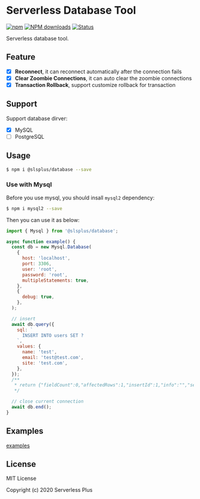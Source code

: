 # Serverless Database Tool

[![npm](https://img.shields.io/npm/v/@slsplus/database)](http://www.npmtrends.com/@slsplus/database)
[![NPM downloads](http://img.shields.io/npm/dm/@slsplus/database.svg?style=flat-square)](http://www.npmtrends.com/@slsplus/database)
[![Status](https://github.com/serverless-plus/database/workflows/Test/badge.svg)](https://github.com/serverless-plus/database/actions?query=workflow:Test)

Serverless database tool.

## Feature

- [x] **Reconnect**, it can reconnect automatically after the connection fails
- [x] **Clear Zoombie Connections**, it can auto clear the zoombie connections
- [x] **Transaction Rollback**, support customize rollback for transaction

## Support

Support database dirver:

- [x] MySQL
- [ ] PostgreSQL

## Usage

```bash
$ npm i @slsplus/database --save
```

### Use with Mysql

Before you use mysql, you should insall `mysql2` dependency:

```bash
$ npm i mysql2 --save
```

Then you can use it as below:

```js
import { Mysql } from '@slsplus/database';

async function example() {
  const db = new Mysql.Database(
    {
      host: 'localhost',
      port: 3306,
      user: 'root',
      password: 'root',
      multipleStatements: true,
    },
    {
      debug: true,
    },
  );

  // insert
  await db.query({
    sql: `
      INSERT INTO users SET ?
    `,
    values: {
      name: 'test',
      email: 'test@test.com',
      site: 'test.com',
    },
  });
  /**
   * return {"fieldCount":0,"affectedRows":1,"insertId":1,"info":"","serverStatus":3,"warningStatus":0}
   */

  // close current connection
  await db.end();
}
```

## Examples

[examples](./examples)

## License

MIT License

Copyright (c) 2020 Serverless Plus

